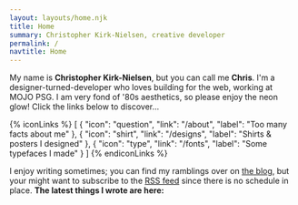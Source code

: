 ```yaml
---
layout: layouts/home.njk
title: Home
summary: Christopher Kirk-Nielsen, creative developer
permalink: /
navtitle: Home
---
```


My name is **Christopher Kirk-Nielsen**, but you can call me **Chris**. I'm a designer-turned-developer who loves building for the web, working at MOJO PSG. I am very fond of '80s aesthetics, so please enjoy the neon glow! Click the links below to discover…


{% iconLinks %}
[
    { "icon": "question", "link": "/about", "label": "Too many facts about me" },
    { "icon": "shirt", "link": "/designs", "label": "Shirts & posters I designed" },
    { "icon": "type", "link": "/fonts", "label": "Some typefaces I made" }
]
{% endiconLinks %}

I enjoy writing sometimes; you can find my ramblings over on [the blog](/blog/), but your might want to subscribe to the [RSS feed](/rss.xml) since there is no schedule in place. **The latest things I wrote are here:**